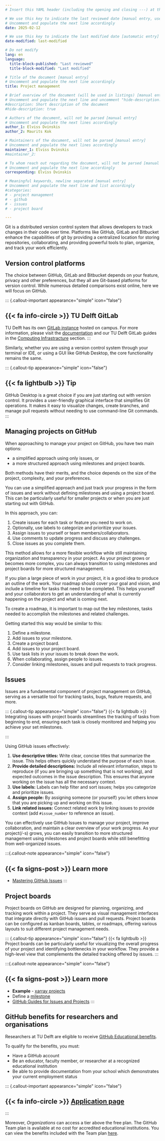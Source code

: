 ```yaml
---
# Insert this YAML header (including the opening and closing ---) at the beginning of the document and fill it out accordingly

# We use this key to indicate the last reviewed date [manual entry, use YYYY-MM-DD]
# Uncomment and populate the next line accordingly
date: 2025-02-12

# We use this key to indicate the last modified date [automatic entry]
date-modified: last-modified

# Do not modify
lang: en
language: 
  title-block-published: "Last reviewed"
  title-block-modified: "Last modified"

# Title of the document [manual entry]
# Uncomment and populate the next line accordingly
title: Project management

# Brief overview of the document (will be used in listings) [manual entry]
# Uncomment and populate the next line and uncomment "hide-description: true".
#description: Short description of the document
#hide-description: true

# Authors of the document, will not be parsed [manual entry]
# Uncomment and populate the next lines accordingly
author_1: Elviss Dvinskis
author_2: Maurits Kok

# Maintainers of the document, will not be parsed [manual entry]
# Uncomment and populate the next lines accordingly
maintainer_1: Elviss Dvinskis
#maintainer_2:

# To whom reach out regarding the document, will not be parsed [manual entry]
# Uncomment and populate the next line accordingly
corresponding: Elviss Dvinskis

# Meaningful keywords, newline separated [manual entry]
# Uncomment and populate the next line and list accordingly
#categories: 
# - project management
# - github
# - issues
# - project board

---
```


Git is a distributed version control system that allows developers to track changes in their code over time. Platforms like GitHub, GitLab and Bitbucket enhance the capabilities of git by providing a centralized location for storing repositories, collaborating, and providing powerful tools to plan, organize, and track your work efficiently.

## Version control platforms

The choice between GitHub, GitLab and Bitbucket depends on your feature, privacy and other preferences, but they all are Git-based platforms for version control. While numerous detailed comparisons exist online, here we will focus on GitHub.

::: {.callout-important appearance="simple" icon="false"}
## {{< fa info-circle >}} TU Delft GitLab

TU Delft has its own [GitLab instance](https://gitlab.tudelft.nl/) hosted on campus. For more information, please visit the [documentation](https://gitlab.tudelft.nl/help) and our TU Delft GitLab guides in the [Computing Infrastracture](../../infrastructure/getting_started.md) section.
:::

Similarly, whether you are using a version control system through your terminal or IDE, or using a GUI like GitHub Desktop, the core functionality remains the same.

::: {.callout-tip appearance="simple" icon="false"}
## {{< fa lightbulb >}} Tip

GitHub Desktop is a great choice if you are just starting out with version control. It provides a user-friendly graphical interface that simplifies Git operations. It makes it easy to visualize changes, create branches, and manage pull requests without needing to use command-line Git commands.
:::

## Managing projects on GitHub

When approaching to manage your project on GitHub, you have two main options:

- a simplified approach using only issues, or
- a more structured approach using milestones and project boards. 

Both methods have their merits, and the choice depends on the size of the project, complexity, and your preferences.

You can use a simplified approach and just track your progress in the form of issues and work without defining milestones and using a project board. This can be particularly useful for smaller projects or when you are just starting out with GitHub. 

In this approach, you can:

1. Create issues for each task or feature you need to work on.
1. Optionally, use labels to categorize and prioritize your issues.
1. Assign issues to yourself or team members/collaborators.
1. Use comments to update progress and discuss any challenges.
1. Close issues as you complete them.

This method allows for a more flexible workflow while still maintaining organization and transparency in your project. As your project grows or becomes more complex, you can always transition to using milestones and project boards for more structured management.

If you plan a large piece of work in your project, it is a good idea to produce an outline of the work. Your roadmap should cover your goal and vision, and include a timeline for tasks that need to be completed. This helps yourself and your collaborators to get an understanding of what is currently happening on the project and what is coming next.

To create a roadmap, it is important to map out the key milestones, tasks needed to accomplish the milestones and related challenges.

Getting started this way would be similar to this:

1. Define a milestone.
1. Add issues to your milestone.
1. Create a project board.
1. Add issues to your project board.
1. Use task lists in your issues to break down the work.
1. When collaborating, assign people to issues.
1. Consider linking milestones, issues and pull requests to track progress.

## Issues

Issues are a fundamental component of project management on GitHub, serving as a versatile tool for tracking tasks, bugs, feature requests, and more.

::: {.callout-tip appearance="simple" icon="false"}
{{< fa lightbulb >}} Integrating issues with project boards streamlines the tracking of tasks from beginning to end, ensuring each task is closely monitored and helping you achieve your set milestones.

:::

Using GitHub issues effectively:

1. **Use descriptive titles:** Write clear, concise titles that summarize the issue. This helps others quickly understand the purpose of each issue.
1. **Provide detailed descriptions:** Include all relevant information, steps to reproduce (if you are bringing up something that is not working), and expected outcomes in the issue description. This ensures that anyone working on the issue has all the necessary context.
1. **Use labels:** Labels can help filter and sort issues; helps you categorize and prioritize issues.
1. **Assign people:** By assigning someone (or yourself) you let others know that you are picking up and working on this issue.
1. **Link related issues:** Connect related work by linking issues to provide context (add `#issue_number` to reference an issue).

You can effectively use GitHub Issues to manage your project, improve collaboration, and maintain a clear overview of your work progress. As your project(/-s) grows, you can easily transition to more structured management using milestones and project boards while still benefitting from well-organized issues.

:::{.callout-note appearance="simple" icon="false"}
## {{< fa signs-post >}} Learn more

- [Mastering GitHub Issues](https://gitprotect.io/blog/mastering-github-issues-best-practices-and-pro-tips/)
:::


## Project boards

Project boards on GitHub are designed for planning, organizing, and tracking work within a project. They serve as visual management interfaces that integrate directly with GitHub issues and pull requests. Project boards can be configured as kanban boards, tables, or roadmaps, offering various layouts to suit different project management needs.

::: {.callout-tip appearance="simple" icon="false"}
{{< fa lightbulb >}} Project boards can be particularly useful for visualizing the overall progress of your project and identifying bottlenecks in your workflow. They provide a high-level view that complements the detailed tracking offered by issues.
:::


:::{.callout-note appearance="simple" icon="false"}
## {{< fa signs-post >}} Learn more

- **Example** - [xarray projects](https://github.com/pydata/xarray/projects?query=is%3Aopen)
- Define a [milestone](https://docs.github.com/en/issues/using-labels-and-milestones-to-track-work/creating-and-editing-milestones-for-issues-and-pull-requests)
- [GitHub Guides for Issues and Projects](https://docs.github.com/en/issues/guides)
:::


## GitHub benefits for researchers and organisations

Researchers at TU Delft are eligible to receive [GitHub Educational benefits](https://github.com/education).

To qualify for the benefits, you must:

- Have a GitHub account
- Be an educator, faculty member, or researcher at a recognized educational institution
- Be able to provide documentation from your school which demonstrates your current employment status

::: {.callout-important appearance="simple" icon="false"}
## {{< fa info-circle >}}  [Application page](https://education.github.com/discount_requests/application)


:::

Moreover, *Organizations* can access a tier above the free plan. The GitHub Team plan is available at no cost for accredited educational institutions. You can view the benefits included with the Team plan [here](https://github.com/pricing).
